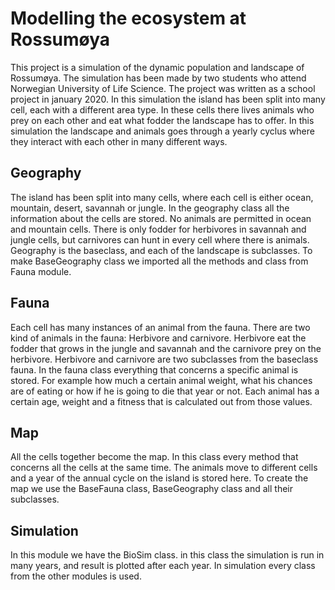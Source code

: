 # Modelling the ecosystem at Rossumøya
This project is a simulation of the dynamic population and landscape of Rossumøya.
The simulation has been made by two students who attend Norwegian University of Life Science.
The project was written as a school project in january 2020.
In this simulation the island has been split into many cell, each with a different area type.
In these cells there lives animals who prey on each other and eat what fodder the landscape
has to offer. In this simulation the landscape and animals goes through a yearly cyclus
where they interact with each other in many different ways. 

## Geography
The island has been split into many cells, where each cell is either ocean, mountain, 
desert, savannah or jungle. In the geography class all the information about the cells are
stored. No animals are permitted in ocean and mountain cells. There is only fodder for herbivores in 
savannah and jungle cells, but carnivores can hunt in every cell where there is animals. 
Geography is the baseclass, and each of the landscape is subclasses. To make BaseGeography class
we imported all the methods and class from Fauna module. 

## Fauna
Each cell has many instances of an animal from the fauna. There are two kind of animals in
the fauna: Herbivore and carnivore. Herbivore eat the fodder that grows in the jungle and 
savannah and the carnivore prey on the herbivore. Herbivore and carnivore are two subclasses
from the baseclass fauna. In the fauna class everything that concerns a specific animal is 
stored. For example how much a certain animal weight, what his chances are of eating or 
how if he is going to die that year or not. Each animal has a certain age, weight and a fitness 
that is calculated out from those values. 

## Map
All the cells together become the map. In this class every method that concerns all the cells at the
same time. The animals move to different cells and a year of the annual cycle on the island is stored 
here. To create the map we use the BaseFauna class, BaseGeography class and all their subclasses.

## Simulation
In this module we have the BioSim class. in this class the simulation is run in many years, and 
result is plotted after each year. In simulation every class from the other modules is used. 










